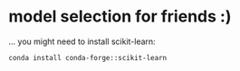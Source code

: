 # model selection for friends :)
... you might need to install scikit-learn:

```zsh
conda install conda-forge::scikit-learn
```
